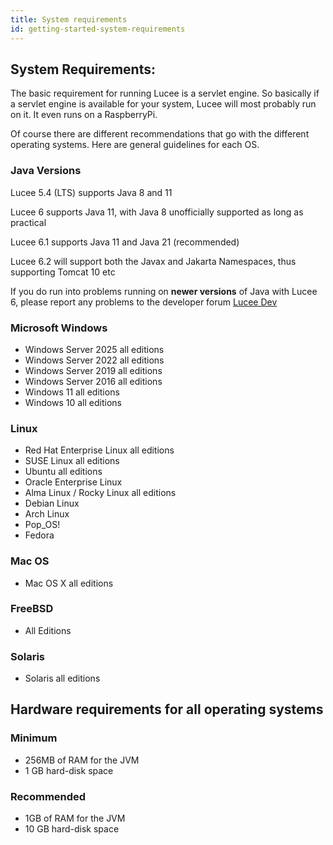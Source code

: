```yaml
---
title: System requirements
id: getting-started-system-requirements
---
```


## **System Requirements:** ##

The basic requirement for running Lucee is a servlet engine. So basically if a servlet engine is available for your system, Lucee will most probably run on it. It even runs on a RaspberryPi.

Of course there are different recommendations that go with the different operating systems. Here are general guidelines for each OS.

### Java Versions ###

Lucee 5.4 (LTS) supports Java 8 and 11

Lucee 6 supports Java 11, with Java 8 unofficially supported as long as practical 

Lucee 6.1 supports Java 11 and Java 21 (recommended)

Lucee 6.2 will support both the Javax and Jakarta Namespaces, thus supporting Tomcat 10 etc

If you do run into problems running on **newer versions** of Java with Lucee 6, please report any problems to the developer forum [Lucee Dev](https://dev.lucee.org)

### Microsoft Windows ###

* Windows Server 2025 all editions
* Windows Server 2022 all editions
* Windows Server 2019 all editions
* Windows Server 2016 all editions
* Windows 11 all editions
* Windows 10 all editions


### Linux ###

* Red Hat Enterprise Linux all editions
* SUSE Linux all editions
* Ubuntu all editions
* Oracle Enterprise Linux
* Alma Linux / Rocky Linux all editions
* Debian Linux
* Arch Linux
* Pop_OS!
* Fedora

### Mac OS ###

* Mac OS X all editions

### FreeBSD ###

* All Editions

### Solaris ###

* Solaris all editions

## **Hardware requirements for all operating systems** ##

### Minimum ###

* 256MB of RAM for the JVM
* 1 GB hard-disk space

### Recommended ###

* 1GB of RAM for the JVM
* 10 GB hard-disk space
